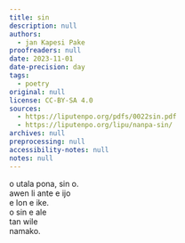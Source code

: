 ```yaml
---
title: sin
description: null
authors:
  - jan Kapesi Pake
proofreaders: null
date: 2023-11-01
date-precision: day
tags:
  - poetry
original: null
license: CC-BY-SA 4.0
sources:
  - https://liputenpo.org/pdfs/0022sin.pdf
  - https://liputenpo.org/lipu/nanpa-sin/
archives: null
preprocessing: null
accessibility-notes: null
notes: null
---
```


o utala pona, sin o.  
awen li ante e ijo  
e lon e ike.  
o sin e ale  
tan wile  
namako.